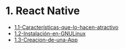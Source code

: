 # 1. React Native


[comment]:STARTING_GENERATED_TOC

* [1.1-Características-que-lo-hacen-atractivo](<./content/1.1-Características-que-lo-hacen-atractivo.md>)
* [1.2-Instalación-en-GNULinux](<./content/1.2-Instalación-en-GNULinux.md>)
* [1.3-Creacion-de-una-App](<./content/1.3-Creacion-de-una-App.md>)

[comment]:ENDING_GENERATED_TOC
